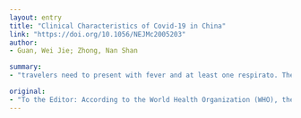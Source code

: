 ```yaml
---
layout: entry
title: "Clinical Characteristics of Covid-19 in China"
link: "https://doi.org/10.1056/NEJMc2005203"
author:
- Guan, Wei Jie; Zhong, Nan Shan

summary:
- "travelers need to present with fever and at least one respirato. The case definition for surveillance of returning travelers requires that they must present. with fever. a fever, at least a respirationto.... This is the case definition. for returning travelers. the World Health Organization (WHO) says travelers must present with a breathato... with fever, fever and a breathingto... to the Editor. According to the world health organization, the case for surveillance is not a problem. It's to have fever and fever and present with one respiration."

original:
- "To the Editor: According to the World Health Organization (WHO), the case definition for surveillance of returning travelers requires that they need to present with fever and at least one respirato..."
---
```



